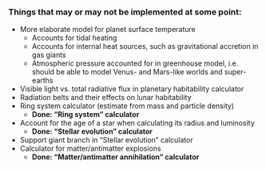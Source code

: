 ### Things that may or may not be implemented at some point: ###

* More elaborate model for planet surface temperature
  * Accounts for tidal heating
  * Accounts for internal heat sources, such as gravitational accretion in gas giants
  * Atmospheric pressure accounted for in greenhouse model, i.e. should be able to model Venus- and Mars-like worlds and super-earths
* Visible light vs. total radiative flux in planetary habitability calculator
* Radiation belts and their effects on lunar habitability
* Ring system calculator (estimate from mass and particle density)
  * **Done: “Ring system” calculator**
* Account for the age of a star when calculating its radius and luminosity
  * **Done: “Stellar evolution” calculator**
* Support giant branch in “Stellar evolution” calculator
* Calculator for matter/antimatter explosions
  * **Done: “Matter/antimatter annihilation” calculator**
 
